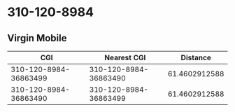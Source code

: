# 310-120-8984
## Virgin Mobile


| CGI | Nearest CGI | Distance |
|-----|-------------|----------|
| 310-120-8984-36863499 | 310-120-8984-36863490 | 61.4602912588 |
| 310-120-8984-36863490 | 310-120-8984-36863499 | 61.4602912588 |
